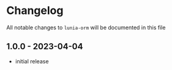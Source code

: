 # Changelog

All notable changes to `lunia-orm` will be documented in this file

## 1.0.0 - 2023-04-04

- initial release
